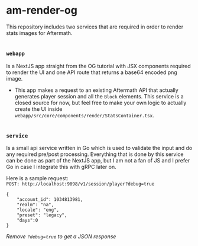 # am-render-og

This repository includes two services that are required in order to render stats images for Aftermath.

#
### `webapp` 
Is a NextJS app straight from the OG tutorial with JSX components required to render the UI and one API route that returns a base64 encoded png image.
- This app makes a request to an existing Aftermath API that actually generates player session and all the `Block` elements. This service is a closed source for now, but feel free to make your own logic to actually create the UI inside `webapp/src/core/components/render/StatsContainer.tsx`.
#  
### `service`
Is a small api service written in Go which is used to validate the input and do any required pre/post processing. Everything that is done by this service can be done as part of the NextJS app, but I am not a fan of JS and I prefer Go in case I integrate this with gRPC later on. 

Here is a sample request:  
`POST: http://localhost:9098/v1/session/player?debug=true`  
```
{
    "account_id": 1034813981,
    "realm": "na",
    "locale": "eng",
    "preset": "legacy",
    "days":0
}
```
_Remove `?debug=true` to get a JSON response_